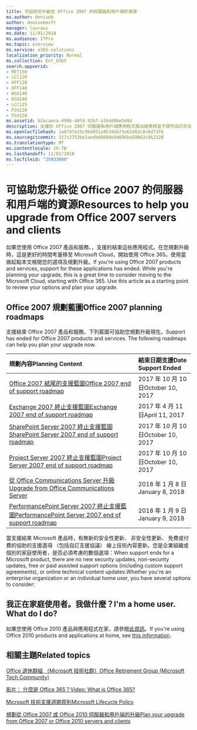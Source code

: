 ```yaml
---
title: 可協助您升級從 Office 2007 的伺服器和用戶端的資源
ms.author: deniseb
author: denisebmsft
manager: laurawi
ms.date: 11/01/2018
ms.audience: ITPro
ms.topic: overview
ms.service: o365-solutions
localization_priority: Normal
ms.collection: Ent_O365
search.appverid:
- MET150
- LCC120
- OFF120
- OFF140
- WSU140
- OSU140
- LCC125
- PJU120
- PSV120
ms.assetid: b2acaeca-4986-40f4-92b7-a1bdd06e549d
description: 支援的 Office 2007 伺服器與用戶端應用程式推出結束時並不提供自訂的支援協定。若要啟動立即規劃升級使用本文。
ms.openlocfilehash: 1a8747e15c9b4051a457deb75e61d02c0c6d73f6
ms.sourcegitcommit: 317c2753be2aedb60698e94606ba59b63c962328
ms.translationtype: MT
ms.contentlocale: zh-TW
ms.lasthandoff: 11/02/2018
ms.locfileid: "25933080"
---
```

# <a name="resources-to-help-you-upgrade-from-office-2007-servers-and-clients"></a><span data-ttu-id="547af-104">可協助您升級從 Office 2007 的伺服器和用戶端的資源</span><span class="sxs-lookup"><span data-stu-id="547af-104">Resources to help you upgrade from Office 2007 servers and clients</span></span>

<span data-ttu-id="547af-p102">如果您使用 Office 2007 產品和服務、，支援的結束這些應用程式。在您規劃升級時，這是更好的時間考量移至 Microsoft Cloud，開始使用 Office 365。使用當做起點本文檢閱您的選項及規劃升級。</span><span class="sxs-lookup"><span data-stu-id="547af-p102">If you're using Office 2007 products and services, support for these applications has ended. While you're planning your upgrade, this is a great time to consider moving to the Microsoft Cloud, starting with Office 365. Use this article as a starting point to review your options and plan your upgrade.</span></span>
      
## <a name="office-2007-planning-roadmaps"></a><span data-ttu-id="547af-108">Office 2007 規劃藍圖</span><span class="sxs-lookup"><span data-stu-id="547af-108">Office 2007 planning roadmaps</span></span>
  
<span data-ttu-id="547af-p103">支援結束 Office 2007 產品和服務。下列藍圖可協助您規劃升級現在。</span><span class="sxs-lookup"><span data-stu-id="547af-p103">Support has ended for Office 2007 products and services. The following roadmaps can help you plan your upgrade now.</span></span>

|<span data-ttu-id="547af-111">**規劃內容**</span><span class="sxs-lookup"><span data-stu-id="547af-111">**Planning Content**</span></span>|<span data-ttu-id="547af-112">**結束日期支援**</span><span class="sxs-lookup"><span data-stu-id="547af-112">**Date Support Ended**</span></span>|
|:-----|:-----|
|[<span data-ttu-id="547af-113">Office 2007 結尾的支援藍圖</span><span class="sxs-lookup"><span data-stu-id="547af-113">Office 2007 end of support roadmap</span></span>](https://docs.microsoft.com/DeployOffice/office-2007-end-support-roadmap) <br/> |<span data-ttu-id="547af-114">2017 年 10 月 10 日</span><span class="sxs-lookup"><span data-stu-id="547af-114">October 10, 2017</span></span>  <br/> |
|[<span data-ttu-id="547af-115">Exchange 2007 終止支援藍圖</span><span class="sxs-lookup"><span data-stu-id="547af-115">Exchange 2007 end of support roadmap</span></span>](exchange-2007-end-of-support.md) <br/> |<span data-ttu-id="547af-116">2017 年 4 月 11 日</span><span class="sxs-lookup"><span data-stu-id="547af-116">April 11, 2017</span></span>  <br/> |
|[<span data-ttu-id="547af-117">SharePoint Server 2007 終止支援藍圖</span><span class="sxs-lookup"><span data-stu-id="547af-117">SharePoint Server 2007 end of support roadmap</span></span>](sharepoint-2007-end-of-support.md) <br/> |<span data-ttu-id="547af-118">2017 年 10 月 10 日</span><span class="sxs-lookup"><span data-stu-id="547af-118">October 10, 2017</span></span>  <br/> |
|[<span data-ttu-id="547af-119">Project Server 2007 終止支援藍圖</span><span class="sxs-lookup"><span data-stu-id="547af-119">Project Server 2007 end of support roadmap</span></span>](project-server-2007-end-of-support.md) <br/> |<span data-ttu-id="547af-120">2017 年 10 月 10 日</span><span class="sxs-lookup"><span data-stu-id="547af-120">October 10, 2017</span></span>  <br/> |
|[<span data-ttu-id="547af-121">從 Office Communications Server 升級</span><span class="sxs-lookup"><span data-stu-id="547af-121">Upgrade from Office Communications Server</span></span>](https://docs.microsoft.com/SkypeForBusiness/plan-your-deployment/upgrade) <br/> |<span data-ttu-id="547af-122">2018 年 1 月 8 日</span><span class="sxs-lookup"><span data-stu-id="547af-122">January 8, 2018</span></span>  <br/> |
|[<span data-ttu-id="547af-123">PerformancePoint Server 2007 終止支援藍圖</span><span class="sxs-lookup"><span data-stu-id="547af-123">PerformancePoint Server 2007 end of support roadmap</span></span>](pps-2007-end-of-support.md) <br/> |<span data-ttu-id="547af-124">2018 年 1 月 9 日</span><span class="sxs-lookup"><span data-stu-id="547af-124">January 9, 2018</span></span>  <br/> |
   
<span data-ttu-id="547af-125">當支援結束 Microsoft 產品時，有無新的安全性更新、 非安全性更新、 免費或付費的協助的支援選項 （包括自訂支援協議） 線上技術內容更新。您是企業組織或個別的家庭使用者，是否必須考慮的數個選項：</span><span class="sxs-lookup"><span data-stu-id="547af-125">When support ends for a Microsoft product, there are no new security updates, non-security updates, free or paid assisted support options (including custom support agreements), or online technical content updates.Whether you're an enterprise organization or an individual home user, you have several options to consider:</span></span>

## <a name="im-a-home-user-what-do-i-do"></a><span data-ttu-id="547af-p104">我正在家庭使用者。我做什麼？</span><span class="sxs-lookup"><span data-stu-id="547af-p104">I'm a home user. What do I do?</span></span>

<span data-ttu-id="547af-128">如果您使用 Office 2010 產品與應用程式在家，請參閱[此資訊](plan-upgrade-previous-versions-office.md#im-a-home-user-what-do-i-do)。</span><span class="sxs-lookup"><span data-stu-id="547af-128">If you're using Office 2010 products and applications at home, see [this information](plan-upgrade-previous-versions-office.md#im-a-home-user-what-do-i-do).</span></span>
     
## <a name="related-topics"></a><span data-ttu-id="547af-129">相關主題</span><span class="sxs-lookup"><span data-stu-id="547af-129">Related topics</span></span>

[<span data-ttu-id="547af-130">Office 退休群組 （Microsoft 技術社群）</span><span class="sxs-lookup"><span data-stu-id="547af-130">Office Retirement Group (Microsoft Tech Community)</span></span>](https://go.microsoft.com/fwlink/?linkid=842065)
  
[<span data-ttu-id="547af-131">影片： 什麼是 Office 365？</span><span class="sxs-lookup"><span data-stu-id="547af-131">Video: What is Office 365?</span></span>](https://support.office.com/article/847caf12-2589-452c-8aca-1c009797678b.aspx)
  
[<span data-ttu-id="547af-132">Microsoft 技術支援週期原則</span><span class="sxs-lookup"><span data-stu-id="547af-132">Microsoft Lifecycle Policy</span></span>](https://go.microsoft.com/fwlink/?linkid=865200)

[<span data-ttu-id="547af-133">規劃從 Office 2007 或 Office 2010 伺服器和用戶端的升級</span><span class="sxs-lookup"><span data-stu-id="547af-133">Plan your upgrade from Office 2007 or Office 2010 servers and clients</span></span>](plan-upgrade-previous-versions-office.md)
  

